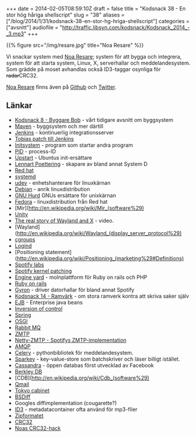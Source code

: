 +++
date = 2014-02-05T08:59:10Z
draft = false
title = "Kodsnack 38 - En stor hög håriga shellscript"
slug = "38"
aliases = ["/blog/2014/1/31/kodsnack-38-en-stor-hg-hriga-shellscript"]
categories = ["avsnitt"]
audiofile = "http://traffic.libsyn.com/kodsnack/Kodsnack_2014_-_3.mp3"
+++

{{% figure src="/img/resare.jpg" title="Noa Resare" %}}

Vi snackar system med [Noa Resare](http://noa.resare.com); system för
att bygga och integrera, system för att starta system, Linux, X,
serverhallar och meddelandesystem. Som grädde på moset avhandlas
också ID3-taggar osynliga för <s>radar</s>CRC32.

[Noa Resare](http://noa.resare.com) finns även på [Github](https://github.com/noaresare) och [Twitter](https://twitter.com/blippie).

## Länkar ##

* [Kodsnack 8 - Byggare Bob](http://kodsnack.se/blog/2012/11/19/kodsnack-8-byggare-bob) - vårt tidigare avsnitt om byggsystem
* [Maven](http://maven.apache.org) - byggsystem och mer därtill
* [Jenkins](http://jenkins-ci.org) - kontinuerlig integrationsserver
* [Tobias patch till Jenkins](https://github.com/tru/git-client-plugin/commit/1a51b8ff8090d8163e6a85235baf93ae057246c2)
* [Initsystem](http://en.wikipedia.org/wiki/Init) - program som startar andra program
* [PID](http://en.wikipedia.org/wiki/Process_identifier) - process-ID
* [Upstart](http://upstart.ubuntu.com) - Ubuntus init-ersättare
* [Lennart Poettering](http://en.wikipedia.org/wiki/Lennart_Poettering) - skapare av bland annat System D
* [Red hat](http://www.redhat.com)
* [systemd](http://freedesktop.org/wiki/Software/systemd/)
* [udev](http://en.wikipedia.org/wiki/Udev) - enhetshanterare för linuxkärnan
* [Debian](http://www.debian.org) - anrik linuxdistribution
* [GNU Hurd](http://www.gnu.org/software/hurd/) GNUs ersättare för unixkärnan
* [Fedora](http://fedoraproject.org) - linuxdistribution från Red hat
* [Mir](http://en.wikipedia.org/wiki/Mir_(software%29)
* [Unity](http://unity3d.com)
* [The real story of Wayland and X](http://m.youtube.com/watch?v=cQoQE_HDG8g) - video.
* [Wayland](http://en.wikipedia.org/wiki/Wayland_(display_server_protocol%29)
* [cgroups](http://en.wikipedia.org/wiki/Cgroups)
* [Logind](http://www.freedesktop.org/wiki/Software/systemd/logind/)
* [Positioning statement](http://en.wikipedia.org/wiki/Positioning_(marketing%29#Definitions)
* [Spotify labs](http://labs.spotify.com)
* [Spotify kernel patching](http://noa.resare.com/2012/12/spotify-kernel-needle/)
* [Engine yard](https://www.engineyard.com) - molnplattform för Ruby on rails och PHP
* [Ruby on rails](http://rubyonrails.org)
* [Gyron](http://www1.uk.gyron.net) - driver datorhallar för bland annat Spotify
* [Kodsnack 14 - Ramvärk](http://kodsnack.se/blog/2013/2/4/kodsnack-14-ramvrk) - om stora ramverk kontra att skriva saker själv
* [EJB](http://en.wikipedia.org/wiki/Enterprise_Java_Beans) - Enterprise java beans
* [Inversion of control](http://en.wikipedia.org/wiki/Inversion_of_control)
* [Spring](http://projects.spring.io/spring-framework/)
* [OSGI](http://en.wikipedia.org/wiki/OSGi)
* [Rabbit MQ](http://www.rabbitmq.com)
* [ZMTP](http://rfc.zeromq.org/spec:23)
* [Netty-ZMTP - Spotifys ZMTP-implementation](https://github.com/spotify/netty-zmtp)
* [AMQP](http://en.wikipedia.org/wiki/Advanced_Message_Queuing_Protocol)
* [Celery](http://www.celeryproject.org) - pythonbibliotek för meddelandesystem.
* [Sparkey](https://github.com/spotify/sparkey) - key-value-store som batchskriver och läser billigt istället.
* [Cassandra](http://cassandra.apache.org) - öppen databas först utvecklad av Facebook
* [Berkley DB](http://en.wikipedia.org/wiki/Berkeley_DB)
* [CDB](http://en.wikipedia.org/wiki/Cdb_(software%29)
* [Qmail](http://en.wikipedia.org/wiki/Qmail)
* [Tokyo cabinet](http://fallabs.com/tokyocabinet/)
* [BSDiff](http://www.daemonology.net/bsdiff/)
* Googles diffimplementation (cougarette?)
* [ID3](http://en.wikipedia.org/wiki/ID3) - metadatacontainer ofta använd för mp3-filer
* [Zipformatet](http://www.pkware.com/documents/casestudies/APPNOTE.TXT)
* [CRC32](http://en.wikipedia.org/wiki/Crc32)
* [Noas CRC32-hack](http://noa.resare.com/2008/08/crc-32-reversal/)

